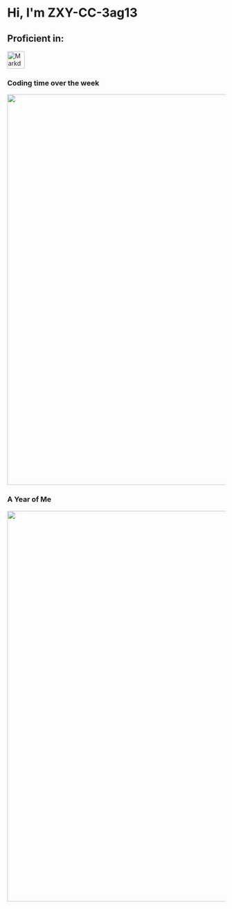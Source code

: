 # Hi, I'm ZXY-CC-3ag13

## Proficient in:

<a href="https://daringfireball.net/projects/markdown/" target="_blank"> <img src="https://github.com/ZXY-CC-3ag13/ZXY-CC-3ag13/blob/main/Images/markdown.svg" alt="Markdown" width="40" height="40"/> </a>


### Coding time over the week

<img src="https://wakatime.com/share/@432ee6a4-715d-445b-a3e9-f5a37ed10d1f/51b82569-8520-47a7-811d-7a3fbcfe9564.svg" width="900vw"/>

### A Year of Me

<img src="https://wakatime.com/share/@432ee6a4-715d-445b-a3e9-f5a37ed10d1f/151e8141-5cb8-45de-98b9-d2169ef1c745.svg" width="900vw"/>
